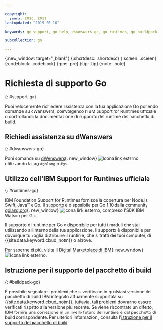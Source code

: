 ```yaml
---

copyright:
  years: 2018, 2019
lastupdated: "2019-06-10"

keywords: go support, go help, dwanswers go, go runtimes, go buildpack, ibm support go, foundation support go, runtime support

subcollection: go

---
```


{:new_window: target="_blank"}
{:shortdesc: .shortdesc}
{:screen: .screen}
{:codeblock: .codeblock}
{:pre: .pre}
{:tip: .tip}
{:note: .note}

# Richiesta di supporto Go
{: #support-go}

Puoi velocemente richiedere assistenza con la tua applicazione Go ponendo domande su dWanswers, coinvolgendo l'IBM Support for Runtimes ufficiale o controllando la documentazione di supporto del runtime del pacchetto di build.

## Richiedi assistenza su dWanswers
{: #dwanswers-go}

Poni domande su [dWAnswers](https://developer.ibm.com/answers/topics/go){: new_window} ![Icona link esterno](../icons/launch-glyph.svg "Icona link esterno") utilizzando la tag `#golang` o `#go`.

## Utilizzo dell'IBM Support for Runtimes ufficiale
{: #runtimes-go}

IBM Foundation Support for Runtimes fornisce la copertura per Node.js, Swift, Java&trade; e Go. Il supporto è disponibile per Go 1.10 dalla community [golang.org](https://golang.org/){: new_window} ![Icona link esterno](../icons/launch-glyph.svg "Icona link esterno"), compreso l'SDK IBM Watson per Go. 

Il supporto di runtime per Go è disponibile per tutti i moduli che stai utilizzando all'interno della tua applicazione. Il supporto è disponibile per dovunque tu voglia distribuire il runtime, che si tratti dei tuoi computer, di {{site.data.keyword.cloud_notm}} o altrove.

Per saperne di più, visita il [Digital Marketplace di IBM](https://www.ibm.com/cloud/support-for-runtimes){: new_window} ![Icona link esterno](../icons/launch-glyph.svg "Icona link esterno").

## Istruzione per il supporto del pacchetto di build
{: #buildpack-go}

È possibile segnalare i problemi che si verificano in qualsiasi versione del pacchetto di build IBM integrato attualmente supportata su {{site.data.keyword.cloud_notm}}, tuttavia, tali problemi dovranno essere verificati rispetto alla versione più recente. Se viene riscontrato un difetto, IBM fornirà una correzione in un livello futuro del runtime e del pacchetto di build corrispondente. Per ulteriori informazioni, consulta l'[istruzione per il supporto del pacchetto di build](/docs/runtimes-common?topic=runtimes-common-buildpack_support_statement).
